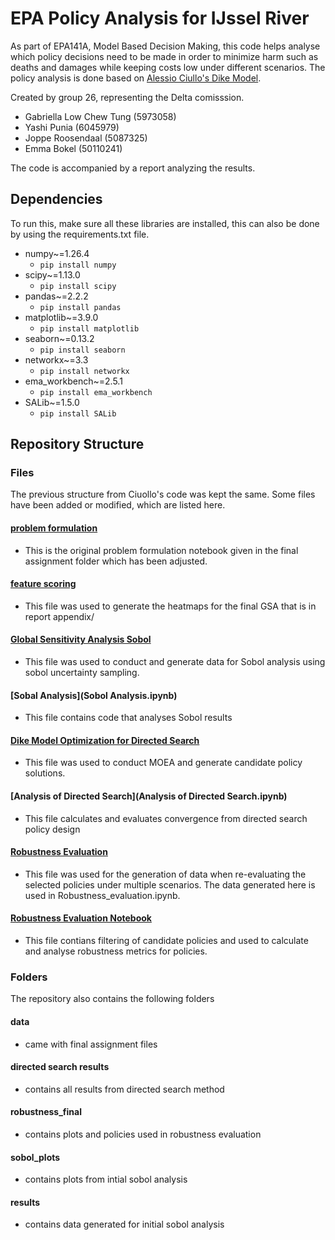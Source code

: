 # EPA Policy Analysis for IJssel River

As part of EPA141A, Model Based Decision Making, this code helps analyse which policy decisions
need to be made in order to minimize harm such as deaths and damages while keeping costs low under different scenarios. The policy analysis
is done based on [Alessio Ciullo's Dike Model](https://github.com/quaquel/epa141A_open).

Created by group 26, representing the Delta comisssion.
- Gabriella Low Chew Tung (5973058)
- Yashi Punia (6045979)
- Joppe Roosendaal (5087325)
- Emma Bokel (50110241)

The code is accompanied by a report analyzing the results. 

## Dependencies
To run this, make sure all these libraries are installed, this can also be done by using the requirements.txt file. 

- numpy~=1.26.4
  - ```pip install numpy```
- scipy~=1.13.0
  - ```pip install scipy```
- pandas~=2.2.2
  - ```pip install pandas```
- matplotlib~=3.9.0
  - ```pip install matplotlib```
- seaborn~=0.13.2
  - ```pip install seaborn```
- networkx~=3.3
  - ```pip install networkx```
- ema_workbench~=2.5.1
  - ```pip install ema_workbench```
- SALib~=1.5.0
  - ```pip install SALib```

## Repository Structure

### Files
The previous structure from Ciuollo's code was kept the same. Some files have been added or modified, which are listed here.

#### [problem formulation](problem_formulation.py)
 - This is the original problem formulation notebook given in the final assignment folder which has been adjusted.
#### [feature scoring](FeatureScoring.ipynb)
 - This file was used to generate the heatmaps for the final GSA that is in report appendix/
#### [Global Sensitivity Analysis Sobol](GSA_sobol%20-%20Copy.py)
 - This file was used to conduct and generate data for Sobol analysis using sobol uncertainty sampling.
#### [Sobal Analysis](Sobol Analysis.ipynb)
 - This file contains code that analyses Sobol results
#### [Dike Model Optimization for Directed Search](dike_model_optimization-for-directed-search.py)
 - This file was used to conduct MOEA and generate candidate policy solutions.
#### [Analysis of Directed Search](Analysis of Directed Search.ipynb)
 - This file calculates and evaluates convergence from directed search policy design
#### [Robustness Evaluation](Robustness_Evaluation.py)
 - This file was used for the generation of data when re-evaluating the selected policies under multiple scenarios. The data generated here is used in Robustness_evaluation.ipynb.
#### [Robustness Evaluation Notebook](Robustness_Evaluation.ipynb)
 - This file contians filtering of candidate policies and used to calculate and analyse robustness metrics for policies.

### Folders
The repository also contains the following folders
#### data
 - came with final assignment files
#### directed search results
 - contains all results from directed search method
#### robustness_final
 - contains plots and policies used in robustness evaluation
#### sobol_plots
 - contains plots from intial sobol analysis
#### results
 - contains data generated for initial sobol analysis




